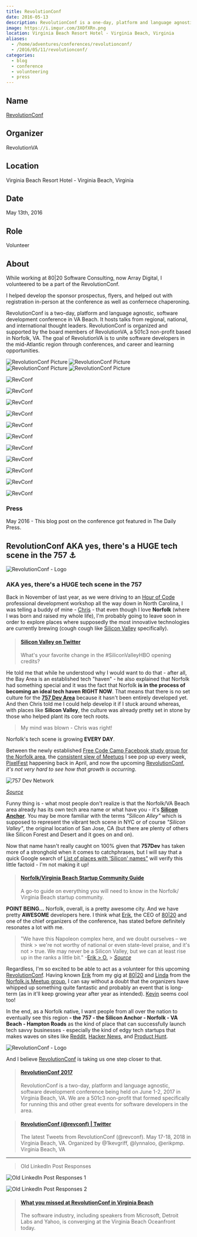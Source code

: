 ```yaml
---
title: RevolutionConf
date: 2016-05-13
description: RevolutionConf is a one-day, platform and language agnostic, software development conference being held on May 13, 2016 in Virginia Beach, VA.
image: https://i.imgur.com/3XOfXRn.png
location: Virginia Beach Resort Hotel - Virginia Beach, Virginia
aliases:
  - /home/adventures/conferences/revolutionconf/
  - /2016/05/11/revolutionconf/
categories:
  - blog
  - conference
  - volunteering
  - press
---
```


## Name

[RevolutionConf](https://revolutionconf.com "RevolutionConf")

## Organizer

RevolutionVA

## Location

Virginia Beach Resort Hotel - Virginia Beach, Virginia

## Date

May 13th, 2016

## Role

Volunteer

## About

While working at 80|20 Software Consulting, now Array Digital, I volunteered to be a part of the RevolutionConf.

I helped develop the sponsor prospectus, flyers, and helped out with registration in-person at the conference as well as confernece chaperoning.

RevolutionConf is a two-day, platform and language agnostic, software development conference in VA Beach. It hosts talks from regional, national, and international thought leaders. RevolutionConf is organized and supported by the board members of RevolutionVA, a 501c3 non-profit based in Norfolk, VA. The goal of RevolutionVA is to unite software developers in the mid-Atlantic region through conferences, and career and learning opportunities.

![RevolutionConf Picture](https://i.imgur.com/u61eySJ.png)
![RevolutionConf Picture](https://i.imgur.com/0GxJGEf.jpg)
![RevolutionConf Picture](https://i.imgur.com/JVV3yar.jpg)
![RevolutionConf Picture](https://i.imgur.com/VKwnUM2.jpg)

![RevConf](https://lh3.googleusercontent.com/9ZxYcRQFSul5CyU8lgyAe-I-kZMw8trnGT_dHO2yY82cjktHiz1EbxP-7Odfr94HCmELLJYvNxCUpNAUcfBKLQv968fgH9vDw0Z3ct_2Gpp2E42ApYCbxj5a_DqSqNi0JW5CKjhWpdeHJaYYfa-D9uLAxvNrZej-VLtHrR98D8vgfx8rJjH_N-JAr1PMxEZPc8MZk9sagg5M5ADzvNoT9Ib-4LpAbcqT60aYa-Dd_96BHz9RGg4FaIoEiMTY1UzW3O0ZPhyuMcp9USWQB54y_jZaKCQfnru2bHiHEyCSYI6rqXoct0HDY4msEqTj2wBAK0pas7O8sxDWrO4aO17nA0orWJyaEQWogewquSKHigEzNVmgloV6m01G_X92eQvPlL_CiSW6PJuJGA55wtkCD1Nyi3P4U1XTuYpXrDW2rbK7xVOMuRWYd4fMEAQGWXVz12iOKDCZNUqAxNB-Hf-1ycdp0R9loKED0BTR6jMPb8dctCfNKP_JxOk3jd0f6_HbiPM4jTGvGEmPxERoyxPgl6GqFhvCMo-Ui1VNIMAP3WgpRi97WUotqZRVHIe71PK5u9bLEmk74SI3ypBX_ZFnJ1NrHrnX24bjAiYrIJZELukuR5YUu2P6EX0A_MZGiYHO=w800-h533-no)

![RevConf](https://lh3.googleusercontent.com/4ATNNwBQ4ovow7d1Ueqw2ECQ8l9kLvYAqjFywU-_VlR_ubiN7vzZ7j1coAESMYd6eG7z519Yp0INwDTcM0We9Ql6zjoK0ays6myiAdSafIkfe1p5TN1JWEjiI3QuHCTlUQRCOZVTpp6hN_I-4teMfmdeItV55K5cJlp-nAVvO28JDRZ23KbUQzszB123gF8XXGzjSjvQKVcl6Bbud0t6bIdIdQzkeOBm0RKm5793faZdvvKl53ybDuQKzYd70eM_GAjoP_HRguFTXxndYfiZQI5K9NtGl3PICY2WvR4bfqWXx4uV3TtKX-RYCzQOvJyLy53FqOJlptcGzBFtdWTzXaRSqgTWlznALwsb4ijISsgkIp2xBjRKYsmlGtAr3gZwmJ7OH1jnu_3NTk5A2JPBcq5_nCd9PP7CLgU6WvLyMVMJKC49MBOmJS2LCXrAAfzLEXp0RO98WHhRJt49mNDOfqe3XOJ_RcUOCk4S6oFMg9GXOB7yJMpM6dlJVxS3Dc9uAowEhZVFUIGsoezAjDC7dN2zzEYlvPNwtTaZCf6UqnN716Yp7PM0vpK5pw1vQFIQfKSQWeu-2opo_nXh8GzWG3AGAW99v5Ds5Flzu4xi3lT4-Lb9RMpySrgE6F1I40Gp=w1459-h969-no)

![RevConf](https://lh3.googleusercontent.com/YYCwfBNyFSCzJkD2dwzdicS2qj611eDwZaLJCuXCcjHclCz345uapKlKqJCZAONRabVWKoAj9i0Tn0bwLsvnIEn-A5TAJTiKe7S2PJvc-mrJa-DL89ZNB7gc1DthZBFj4YT6ik-c6dvK_1HuYtiFhW50U3OZVnqObkNn9rjjdk0pEngIUSAhrafVGY74augafM1b4lqk1WcIuh-EoYQhXIO1Ndl-RAf9mUHhIlBHNh4b8esSSKdVwWol-PDNZwERwNyziNQERLpD86sz-nrVbLZecuJ-P3UBUtqnZGZ91MX1oihazcQ6RWGD5pXcqpP0vqYzU60-mFjWRXsGwE4wTeepCxMrRk_KmFWPSZf-XMKiY9iqF1TwTGhHBKnlIXzuqrZJ4oo_GI33-Pa1iSSzrxhkrf_lkj9DShqnXtd24_dyvTRi-qpIWGkK1LIVAFUhNwcpwfgGdVwBDAxTF23T0Xjl11OVLBo-iEUoxiIXDywsCI3kT4UKdWZUc0HRefb4z8PxpAxBDT-OBAQRWmMiweGZZDfqf5BLEUxGblbCyq1jHsK1kQsYod1RMiOisFvTwP4RZJL-aHp62ox8TYQHdfFyPdH_W5vPUtyOiLFby4Fk1Sj98dECvuyTMvPZe-BU=w1459-h969-no)

![RevConf](https://lh3.googleusercontent.com/65UvFsJ6lLF2dxRPWP1ch1Rgys_ZMhv-Sr41cONSvgATmqg-VAU9dCMw0jRcb0fJWGt0T6wqWwp8CW1idsba04FJeTPRkto0uipYmkDljYrs654k7LhcFBJlYnoFJov3JBDEVADq8fJdUR369f42z_tnwsPb4iCrDcI7F8q1PIQIpSzDOQ4a67rxBwxyYZrCEXdynqoznsTsrGv-MwVlQ_MJlU_YFdig6IhW_4yrqUnS_cqLxRMns8KOzOYPlpLmEkaisuBOxoSFiYyxb1pO_ZwTe11V-oZFtrA_uSkxxUPaxdlCFLQ2COY7F-uy30N0M7I8JvwIenpA99ipJanqEBC93gUblJZV63rp_5eNkYZ493r_gtCjKq2QTijs2FfWOZoyzud3H5GlXLPWZw4mfFTAo0Mu74QucorTZHxAbC4ID3Rh2LZnw5DOYf9crJDyRkKRptPYpkLVFNrD3tAtuf4kYSnM0TJkA7IEdNrWsOBBzUn5kGeLZ1tjmyPkN-C8nNY6TATuOy8RBDvsrPscrHbev09xN5MfQjw8DDL3Tw_XVJpzwCS1XszXwLWEFhlBUKBYQmGSNqDKHeBf5R2sUEeTC7Yd07mOkkYinAEXqedf_D7Q_s57OZI_pe5Nx1Pl=w1292-h969-no)

![RevConf](https://lh3.googleusercontent.com/EBy5pJ8FZzm5rt8g_9hJzwVMYWqhz0Mwdb8BYii6fv_FuzntAcKySMaSB7kAZqVKoHhiWnLjB9xTBm0896YXD93gCwSoTEP15KvIhCpqK11Hpab4PcTqloAYLa8K6IiF_XGaLI-LMS5vuwTjslIeeQVXpGEVANjLBmbQMjaEFfJfsukkjTNLGNGgau1JadPqAQuvRrM5ifFL6d7k3NnRXJ3tvTuYx3-WyACQkztCJIcLNnrREfgC5toQl_44QR7gufi7E6jR4k2hH7r_7VgwTyEmNmNyxbGJraBLtU2fnDyYmlJn69kElAhM7E9Kpq3Bj78sQg0xpRJUvScW1E20zL_K45IotrUgbqY_GCvkdPhwIHckzc87HCnK3hiU1EQ5z7lg0bvoIvqmFuuj44vnSFn4Qw3P8JkYgks5xDiO0TtY905JLFSf_sdCLg6DCuLDXAPjjZbSFlXaQ4ba_9eRLcL3sLipUcKaZWrCcioFZNJPxjuQfeoukAQdTqBwG2KyQmZA_rjrNRkU6QN7nptCvn_WSHUrQmwsrsgEKPBTnJ36s0e-XMBaLmXbD9lHj-7gr5WbjQADLGUW642aK0fuE-W_SjIkTWn3l_T0BrSnF9qTPuvPsUJ0rC9k5cbFjeV9=w600-h450-no)

![RevConf](https://lh3.googleusercontent.com/4WlYalFqA5gnXHB3H8mgQes-uflIg4-nqIH_yy6f1ZU6hNapm4neYjkUec0N0lhGr2qvIuv4TBvgEhxGVHScHsklMdDXQHYE0u9uDB4fNk1orNp43R2c7TcuWq_S42m8LfyTnu3YZaQATB3hH9z92og9tOgPx1BvCbmU9GNmaggPAZYuL8N3WsmKnDmIqB3muj1YERyozhHP2DDC6G0fjtIRlEbNZBCjkFQjOgIzEKGSfBfSJgMvAtnFUUDCgWK0FDL0LksHzokyr34ShC1VKPz2JxkaTHeIjkVpoLRBBc6h8pcO_jEoIgvfMslST0bH2RCTclKYJxtxcu5v6QRf1s8jw7sxucFRk2QKVGf703E5MZ3lMvs-Vuk96cZZgcieqUXkDEXHDClKEaodrSWUaBMkhtRP_Mj4L4wKI0ztFLqBO2qwNlvg2J4X8f8r_VnyxPrs7ATqt9i_oDY1cqYBODYFopkJcewDNJ-xLjOsF02oQUlWaXROH15nht5vOo3omK0kTMB6tSUhS0YEHwz9nAP9wG0QgkrdYo1Yo9dXDOhgcK4xnplS58uDsTcqY-ntZ0EEFIZjP3alknhWaViwKjJhE--K1_UVWyV8PRj5-fuLgcjQ4Dfpq3hevxHBvvSi=w391-h220-no)

![RevConf](https://lh3.googleusercontent.com/UcJV4KftKc8o0_thqDHCEvyByY0OZ2mQ5t6XnJSIKdtzQlls0HJ3JZR2XWcWG5Eq7mzTunryUPEejLWORYWu5MXw1JqBZoSUuoAJU2uMTFJZEuUnVlmnkJRdv82zCU_fIoQJcHJByyphpEX6ZSs-786oRFIwQ0APgOZmbsLdgyJtM8d2h7eqi5N1bvDBwA11U2A6DkO0RcoxSD_N-c8Giu7mabmUQn29NLFFotHWToCfldc6wxq54AhgPTK34CEqB7npdtu1tOc6bnZCUlKcKdXLVmuqXQ07wW149gRqDTtOlCbXrf4jI7HB1CKM63cRpsSeGSUoITPwFJcAOxLnz5ywLkLapkUt93Z5zBHiZRw3nFmBeePiSVZ-8KYgdP51wLpNjmcDHwb_gQP3TAI_BwJqYoZWWGBpd77_zqaS_-_WVY2s2DemNzG7V-gQnfsiaUGkz_39_WYWNKhoSAsRyXpiIKohWizkSkCqpYDhfsJv8L-ZoUKlGdP4ej99fpQJwAb9CdVXb4tU9heMwsIa5W1cC4aW_MO9zh6J9D7czm-aSwBOF1NfQb047H0joCSkkCBk0Smg--d3GQPINU3E5a5T1BsuL4TorYcN1CPiH17c1lfHR8H493kO1BUjnnYP=w293-h220-no)

![RevConf](https://lh3.googleusercontent.com/aVlUn9Z_3PnSO9hcHn1xp5UJj_r_5jl74seMblBgZ4V9QM6yNncV8o-TJh_hnTf2WP8eVF2JW6_p-pvD2Ac6i7lSnRNiz4027ylrNqP4Nrt_EnXmWLM2Sfy0qxJGLGN06wnw8_Azd_fpIFVa3ORk7Uhib1C3cGCRFAHmxcOu6L72C5N_owtyadIWnCbMfm_KijwOgsvkkh-rvX9zCa5QiJEkz1PwtflheIgdY6Cp9J4pNxcD91Nk8wzemiRGAHiCbSrz8HcoZ-zL-Fe-uxpPYG3mrXm9qjJh0hFmVFgc5xvRtlngAdZiz0V5c7ekBMQRlxLpsotYGoUoBBTCqMeHFRXCp78NdARSNaf9KTtz7SWRntpluluiRYfPEo44UVhtkyAqKklKZfLT2mewNpU7uA4GdBSXcnA0mXn9S9C4jyEY55a58hGGLcmpt4HNrmEDdWxHEIVFuYfRUq32XepF9ScaPrYwqtHXZDsUOppIIwBz42ICzHr-UGQpjkPjHyWvprF7rdQorbKPUZdeIb-0yR8O9-87__858Hq4EBMQy6DO_r9_OSAo_erKLGS6aBW3FafKvRsfkY3Ir1P05mUgB3QmauM7jiF0m9wRMKWi1YGsigccxfKENjkssACoEDDn=w1459-h969-nog)

![RevConf](https://lh3.googleusercontent.com/V9MZ_BMnog09QPJhunIfgza3T1P_X6CpJ9OuKzNMfKEEigHU4_wNxI7Ookk3G1oWB1XhTlJYMqHtVIm90eU-fIWYXAQQiFwSshEiz5674qnRD3ehDB6BKswreV5VrEYsL-mntKWLtQshm_yjqxfBu8akUQEvy1C0mv-cfRqVzQiguuxEIrd8SSAVMP7s7ba8Ps1d4bpGQrv8K_r32af--4dRt78e2e83Pi3m4UsdNG5R45vff3S0HUMiuY818-8B3tfa9b9_5xXx2WmQOd95pe_YceoK6y0R4T-16Brtu1q3SGbNfRXk0ErwSFbDp1Ye8BjP3onWViwVCeoPkFyxUbyinBbSNhF5EclAB1uWoUedBW_QTySsZGI6ItLXbCspkrp0_zeo8_1xc5MSSt5lcsECX_aFsI8RU9JILZeEqUJEk1lwcpTgWcHjriRROrnmOTCirQPhMKCuqPoDP7J0FfoAdN7hs7BBmsAmqG9xulRj4-zdF6puKLY62qTEbPMsguPjmtKp7RS3Bz9zAkeY1O_FsUMsqthyiXdMHnzK-62c33uLPz1852o3tx42q_KE-emiz6XRe1ZApTBO6LBlp8n3DDwmam8g5a89DJ3Ousz9bTFw3E9bEBQ-VeofFVUy=w1292-h969-no)

![RevConf](https://lh3.googleusercontent.com/9ZxYcRQFSul5CyU8lgyAe-I-kZMw8trnGT_dHO2yY82cjktHiz1EbxP-7Odfr94HCmELLJYvNxCUpNAUcfBKLQv968fgH9vDw0Z3ct_2Gpp2E42ApYCbxj5a_DqSqNi0JW5CKjhWpdeHJaYYfa-D9uLAxvNrZej-VLtHrR98D8vgfx8rJjH_N-JAr1PMxEZPc8MZk9sagg5M5ADzvNoT9Ib-4LpAbcqT60aYa-Dd_96BHz9RGg4FaIoEiMTY1UzW3O0ZPhyuMcp9USWQB54y_jZaKCQfnru2bHiHEyCSYI6rqXoct0HDY4msEqTj2wBAK0pas7O8sxDWrO4aO17nA0orWJyaEQWogewquSKHigEzNVmgloV6m01G_X92eQvPlL_CiSW6PJuJGA55wtkCD1Nyi3P4U1XTuYpXrDW2rbK7xVOMuRWYd4fMEAQGWXVz12iOKDCZNUqAxNB-Hf-1ycdp0R9loKED0BTR6jMPb8dctCfNKP_JxOk3jd0f6_HbiPM4jTGvGEmPxERoyxPgl6GqFhvCMo-Ui1VNIMAP3WgpRi97WUotqZRVHIe71PK5u9bLEmk74SI3ypBX_ZFnJ1NrHrnX24bjAiYrIJZELukuR5YUu2P6EX0A_MZGiYHO=w800-h533-no)

![RevConf](https://lh3.googleusercontent.com/YYCwfBNyFSCzJkD2dwzdicS2qj611eDwZaLJCuXCcjHclCz345uapKlKqJCZAONRabVWKoAj9i0Tn0bwLsvnIEn-A5TAJTiKe7S2PJvc-mrJa-DL89ZNB7gc1DthZBFj4YT6ik-c6dvK_1HuYtiFhW50U3OZVnqObkNn9rjjdk0pEngIUSAhrafVGY74augafM1b4lqk1WcIuh-EoYQhXIO1Ndl-RAf9mUHhIlBHNh4b8esSSKdVwWol-PDNZwERwNyziNQERLpD86sz-nrVbLZecuJ-P3UBUtqnZGZ91MX1oihazcQ6RWGD5pXcqpP0vqYzU60-mFjWRXsGwE4wTeepCxMrRk_KmFWPSZf-XMKiY9iqF1TwTGhHBKnlIXzuqrZJ4oo_GI33-Pa1iSSzrxhkrf_lkj9DShqnXtd24_dyvTRi-qpIWGkK1LIVAFUhNwcpwfgGdVwBDAxTF23T0Xjl11OVLBo-iEUoxiIXDywsCI3kT4UKdWZUc0HRefb4z8PxpAxBDT-OBAQRWmMiweGZZDfqf5BLEUxGblbCyq1jHsK1kQsYod1RMiOisFvTwP4RZJL-aHp62ox8TYQHdfFyPdH_W5vPUtyOiLFby4Fk1Sj98dECvuyTMvPZe-BU=w1459-h969-no)

### Press

May 2016 - This blog post on the conference got featured in The Daily Press.

## RevolutionConf AKA yes, there's a HUGE tech scene in the 757 ⚓️

![RevolutionConf - Logo](https://lh3.googleusercontent.com/sVgsSxo4ZdmU4XJs4eztEPn64fgjtRo8V79nXfSS9qxojua1sd0vIkbzHPSE5fB98hGvuS-eY7h7fxA0Eytdx0Yve-Yo4Pv6ocGI5CtMm0AznGXapzXRJ25wwbmpdjC8mE54NS_mMuiOBMczxuFBjUQ0J-WLDkZzHG81FDtHt4DIkMHDcD5_dvc024zk_f-Wjmt5V3JswEEoztbC8CUpl1QQSVybtr_srhoPEpRaTWvyrHj5Shtg2u6isI59T47jPQ_4keA9l83nIdbsoCbnrmyyab2unatw8htE051PPPWAP6L--KA9zUkCeDrnnsDZdHxEirnueFxSuX5RwBS-mxQfGsdrP-aS1Ty5UnqWLEzbo6TGr6myNwU52RdAPN_RFnMJYsGF9Jatfu01u1xJGOonqgSLYIIcFKypktYOsMe2PZCtaOFr5qQvDhloefMQcl_MKR3YFZPmT-i0ww37FcGLquRUtnR8ZAM6cWhLsTqNhSn_Q7rb2msev4ZdnJ_XoQbHeR_1Hwn-FFP6b2cehwCKSxB5N1fi0UxVp9-I83gtXQ81bwFdQlU23-DeqYi0cYNRoTAUDg9sjA4HmbL4Y-QJix8fJll41g86tRA9BwE-OPba52NtpcR-C84EIePn=s512-no)

### AKA yes, there's a HUGE tech scene in the 757

Back in November of last year, as we were driving to an [Hour of Code](https://code.org/professional-development-workshops) professional development workshop all the way down in North Carolina, I was telling a buddy of mine - [Chris](https://www.linkedin.com/in/thecbliss) - that even though I love **Norfolk** (where I was born and raised my whole life), I'm probably going to leave soon in order to explore places where supposedly the most innovative technologies are currently brewing (cough cough like [Silicon Valley](https://www.siliconvalley.com/) specifically).

<blockquote class="embedly-card"><h4><a href="https://twitter.com/SiliconHBO/status/726167019314286592">Silicon Valley on Twitter</a></h4><p>What's your favorite change in the #SiliconValleyHBO opening credits?</p></blockquote>

He told me that while he understood why I would want to do that - after all, the Bay Area is an established tech "haven" - he also explained that Norfolk had something special and it was the fact that Norfolk **is in the process of becoming an ideal tech haven RIGHT NOW**. That means that there is no set culture for the [**757 Dev Area**](https://hackathon.dominionenterprises.com/757-dev/) because it hasn't been entirely developed yet. And then Chris told me I could help develop it if I stuck around whereas, with places like **Silicon Valley**, the culture was already pretty set in stone by those who helped plant its core tech roots.

> My mind was blown - Chris was right!

Norfolk's tech scene is growing **EVERY DAY**.

Between the newly established [Free Code Camp Facebook study group for the Norfolk area](https://www.facebook.com/groups/free.code.camp.norfolk), the [consistent slew of Meetups](https://www.meetup.com/cities/us/va/norfolk/tech/) I see pop up every week, [PixelFest](https://pixelfest.org/) happening back in April, and now the upcoming [RevolutionConf](https://revolutionconf.com), _it's not very hard to see how that growth is occurring_.

![757 Dev Network](https://lh3.googleusercontent.com/gAciULfNbC0louZ3y2Zeub2DmqH9ZbDdRD7dbDNiHP1WVN1UTKGoNIJypJSkLYv74b4LiGWy2F0fanvW3lbE6YZj_wNpCz5Jfy-a5tbMqh14eVKH9SP4AWd5c70t9hIXLyRlrDbciA-ZHnfksv10DrtX6l6t3vA9L9kL8Z0CoKJAY8KeF8MRJK3ehMwhIgOLHhXAmfsmPaVSUqXT8JGcx307eGsY0bspdRJvyQXLmBJdHAzgI57I0-vrr0XndrICKameUUPuhW3d1rdXy4nrJWXL3mG82wdcbnta-os62V3ra4cEjTC9xUvBMGQd_lELm9F6bXr8ObAtdrQ-AnaLrqnkLLyLV80dlRkgLlZo7FY5Om96qle6nFgNZKQ67KqGT9c-nq8lV95tdadS_sEU-XaO8w766-jOu54fcULhIiE9RPHpomDd2QVGzascxuz0f0GYz7def9jXtk-VgwimtjgAPh903YGX8VmYhtE3nAcEIA0KF53ZA9KCixrb95WW0JFkHEy-U5jDoldfhSnW9V-B8sYOLcLyJYtPdhwuD8nSlISFqp_jdyl_AQ9E5o8RqhT4oMQTB1GIPz5sAJ61ckOqUEeuJOFefCYUA4xDyYciBZlWZ8psW4Uozk0KLUWt=w1238-h539-no)

_[Source](https://hackathon.dominionenterprises.com/757-dev/)_

Funny thing is - what most people don't realize is that the Norfolk/VA Beach area already has its own tech area name or what have you - it's **[Silicon Anchor](https://twitter.com/SiliconAnchor)**. You may be more familiar with the terms _"Silicon Alley"_ which is supposed to represent the vibrant tech scene in NYC or of course _"Silicon Valley"_, the original location of San Jose, CA (but there are plenty of others like Silicon Forest and Desert and it goes on and on).

Now that name hasn't really caught on 100% given that **757Dev** has taken more of a stronghold when it comes to catchphrases, but I will say that a quick Google search of [List of places with ‘Silicon' names"](https://www.wikiwand.com/en/List_of_places_with_%22Silicon%22_names) will verify this little factoid - I'm not making it up!

<blockquote class="embedly-card"><h4><a href="https://www.slideshare.net/SiliconAnchor/norfolk-virginia-beach-startup-community-guide">Norfolk/Virginia Beach Startup Community Guide</a></h4><p>A go-to guide on everything you will need to know in the Norfolk/ Virginia Beach startup community.</p></blockquote>

**POINT BEING...** Norfolk, overall, is a pretty awesome city. And we have pretty **AWESOME** developers here. I think what [Erik](https://www.linkedin.com/in/erikpmp), the CEO of [80|20](https://8020.co) and one of the chief organizers of the conference, has stated before definitely resonates a lot with me.

> "We have this Napoleon complex here, and we doubt ourselves – we think > we're not worthy of national or even state-level praise, and it's not > true. We may never be a Silicon Valley, but we can at least rise up in the ranks a little bit." -[Erik > O.](https://www.linkedin.com/in/erikpmp) > _[Source](https://pilotonline.com/inside-business/revolutionconf-seeks-to-unite-software-community/article_5c92cdce-c3cc-5deb-a0a4-e5311105e6b4.html)_

Regardless, I'm so excited to be able to act as a volunteer for this upcoming [RevolutionConf](https://revolutionconf.com). Having known [Erik](https://www.linkedin.com/in/erikpmp) from my gig at [80|20](https://8020.co) and [Linda](https://twitter.com/lynnaloo) from the [Norfolk.js Meetup group](https://www.meetup.com/NorfolkJS/), I can say without a doubt that the organizers have whipped up something quite fantastic and probably an event that is long-term (as in it'll keep growing year after year as intended). [Kevin](https://twitter.com/1kevgriff) seems cool too!

In the end, as a Norfolk native, I want people from all over the nation to eventually see this region **- the 757 - the Silicon Anchor - Norfolk - VA Beach - Hampton Roads** as the kind of place that can successfully launch tech savvy businesses - especially the kind of edgy tech startups that makes waves on sites like [Reddit](https://www.reddit.com/r/technology/), [Hacker News](https://news.ycombinator.com/), and [Product Hunt](https://www.producthunt.com/tech).

![RevolutionConf - Logo](https://lh3.googleusercontent.com/sVgsSxo4ZdmU4XJs4eztEPn64fgjtRo8V79nXfSS9qxojua1sd0vIkbzHPSE5fB98hGvuS-eY7h7fxA0Eytdx0Yve-Yo4Pv6ocGI5CtMm0AznGXapzXRJ25wwbmpdjC8mE54NS_mMuiOBMczxuFBjUQ0J-WLDkZzHG81FDtHt4DIkMHDcD5_dvc024zk_f-Wjmt5V3JswEEoztbC8CUpl1QQSVybtr_srhoPEpRaTWvyrHj5Shtg2u6isI59T47jPQ_4keA9l83nIdbsoCbnrmyyab2unatw8htE051PPPWAP6L--KA9zUkCeDrnnsDZdHxEirnueFxSuX5RwBS-mxQfGsdrP-aS1Ty5UnqWLEzbo6TGr6myNwU52RdAPN_RFnMJYsGF9Jatfu01u1xJGOonqgSLYIIcFKypktYOsMe2PZCtaOFr5qQvDhloefMQcl_MKR3YFZPmT-i0ww37FcGLquRUtnR8ZAM6cWhLsTqNhSn_Q7rb2msev4ZdnJ_XoQbHeR_1Hwn-FFP6b2cehwCKSxB5N1fi0UxVp9-I83gtXQ81bwFdQlU23-DeqYi0cYNRoTAUDg9sjA4HmbL4Y-QJix8fJll41g86tRA9BwE-OPba52NtpcR-C84EIePn=s512-no)

And I believe [RevolutionConf](https://revolutionconf.com) is taking us one step closer to that.

<blockquote class="embedly-card"><h4><a href="https://revolutionconf.com">RevolutionConf 2017</a></h4><p>RevolutionConf is a two-day, platform and language agnostic, software development conference being held on June 1-2, 2017 in Virginia Beach, VA. We are a 501c3 non-profit that formed specifically for running this and other great events for software developers in the area.</p></blockquote>

<blockquote class="embedly-card"><h4><a href="https://twitter.com/revconf">RevolutionConf (@revconf) | Twitter</a></h4><p>The latest Tweets from RevolutionConf (@revconf). May 17-18, 2018 in Virginia Beach, VA. Organized by @1kevgriff, @lynnaloo, @erikpmp. Virginia Beach, VA</p></blockquote>

---

> Old LinkedIn Post Responses

![Old LinkedIn Post Responses 1](https://i.imgur.com/hFTB8Zw.png)

![Old LinkedIn Post Responses 2](https://i.imgur.com/QzMHGAR.png)

<blockquote class="embedly-card"><h4><a href="https://www.dailypress.com/business/tidewater/dp-may-13-revolutionconf-showcases-software-community-in-hampton-roads-20160513-story.html">What you missed at RevolutionConf in Virginia Beach</a></h4><p>The software industry, including speakers from Microsoft, Detroit Labs and Yahoo, is converging at the Virginia Beach Oceanfront today.</p></blockquote>
<script async src="//cdn.embedly.com/widgets/platform.js" charset="UTF-8"></script>
